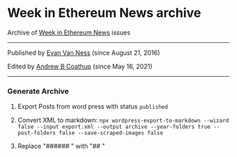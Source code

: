# Week in Ethereum News archive
Archive of [Week in Ethereum News](https://weekinethereumnews.com) issues

---

Published by [Evan Van Ness](https://twitter.com/evan_van_ness) (since August 21, 2016)

Edited by [Andrew B Coathup](https://twitter.com/abcoathup) (since May 16, 2021)

---

### Generate Archive

1. Export Posts from word press with status `published`

2. Convert XML to markdown: 
`npx wordpress-export-to-markdown --wizard false --input export.xml --output archive --year-folders true --post-folders false --save-scraped-images false`

3. Replace "###### " with "## "